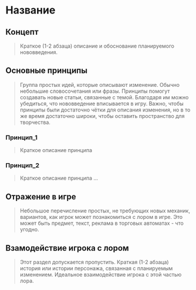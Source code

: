 # Название

## Концепт
> Краткое (1-2 абзаца) описание и обоснование планируемого нововведения.
## Основные принципы
> Группа простых идей, которые описывают изменение. Обычно небольшие словосочетания или фразы.
> Принципы помогут создавать новые статьи, связанные с темой. Благодаря им можно убедиться, что нововведение вписывается в игру.
> Важно, чтобы принципы были достаточно чётки для описания изменения, но в то же время достаточно широки, чтобы оставить пространство для творчества.
### Принцип_1
> Краткое описание принципа
### Принцип_2
> Краткое описание принципа
...
## Отражение в игре
> Небольшое перечисление простых, не требующих новых механик, вариантов, как игрок может познакомиться с лором в игре. Это может быть предмет, текст, реклама в торговых автоматах - что угодно.
## Взамодействие игрока с лором
> Этот раздел допускается пропустить. Краткая (1-2 абзаца) история или истории персонажа, связанная с планируемым изменением. Идеальное взаимодействие игрока с этой частью лора.
